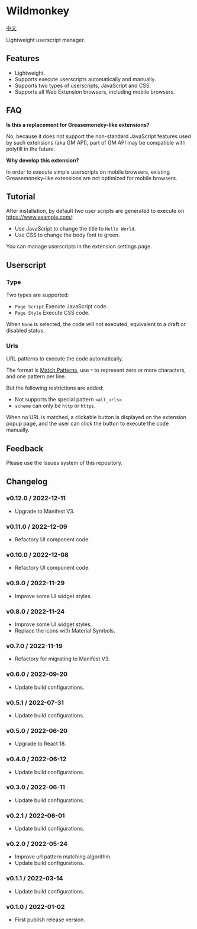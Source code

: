 Wildmonkey
==========

[中文](./README.zh.md)

Lightweight userscript manager.

Features
--------

* Lightweight.
* Supports execute userscripts automatically and manually.
* Supports two types of userscripts, JavaScript and CSS.
* Supports all Web Extension browsers, including mobile browsers.

FAQ
---

**Is this a replacement for Greasemoneky-like extensions?**

No, because it does not support the non-standard JavaScript features used by such extensions (aka GM API), part of GM API may be compatible with polyfill in the future.

**Why develop this extension?**

In order to execute simple userscripts on mobile browsers, existing Greasemoneky-like extensions are not optimized for mobile browsers.

Tutorial
--------

After installation, by default two user scripts are generated to execute on https://www.example.com/:

* Use JavaScript to change the title to `Hello World`.
* Use CSS to change the body font to green.

You can manage userscripts in the extension settings page.

Userscript
----------

### Type

Two types are supported:

* `Page Script` Execute JavaScript code.
* `Page Style` Execute CSS code.

When `None` is selected, the code will not executed, equivalent to a draft or disabled status.

### Urls

URL patterns to execute the code automatically.

The format is [Match Patterns](https://developer.mozilla.org/zh-CN/docs/Mozilla/Add-ons/WebExtensions/Match_patterns), use `*` to represent zero or more characters, and one pattern per line.

But the following restrictions are added:

* Not supports the special pattern `<all_urls>`.
* `scheme` can only be `http` or `https`.

When no URL is matched, a clickable button is displayed on the extension popup page, and the user can click the button to execute the code manually.

Feedback
--------

Please use the Issues system of this repository.

Changelog
---------

### v0.12.0 / 2022-12-11

* Upgrade to Manifest V3.

### v0.11.0 / 2022-12-09

* Refactory UI component code.

### v0.10.0 / 2022-12-08

* Refactory UI component code.

### v0.9.0 / 2022-11-29

* Improve some UI widget styles.

### v0.8.0 / 2022-11-24

* Improve some UI widget styles.
* Replace the icons with Material Symbols.

### v0.7.0 / 2022-11-19

* Refactory for migrating to Manifest V3.

### v0.6.0 / 2022-09-20

* Update build configurations.

### v0.5.1 / 2022-07-31

* Update build configurations.

### v0.5.0 / 2022-06-20

* Upgrade to React 18.

### v0.4.0 / 2022-06-12

* Update build configurations.

### v0.3.0 / 2022-06-11

* Update build configurations.

### v0.2.1 / 2022-06-01

* Update build configurations.

### v0.2.0 / 2022-05-24

* Improve url pattern matching algorithm.
* Update build configurations.

### v0.1.1 / 2022-03-14

* Update build configurations.

### v0.1.0 / 2022-01-02

* First publish release version.

